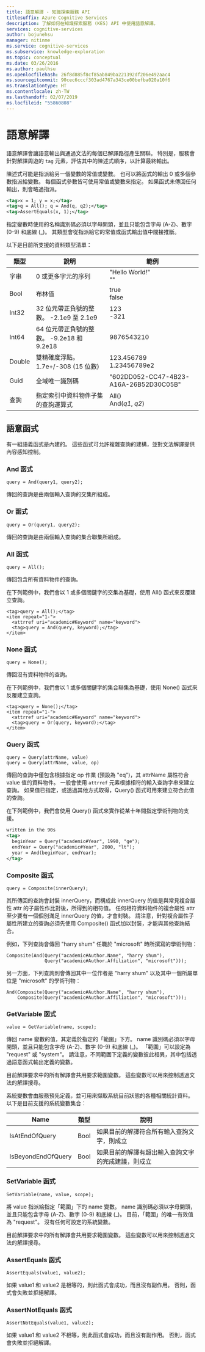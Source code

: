 ```yaml
---
title: 語意解譯 - 知識探索服務 API
titlesuffix: Azure Cognitive Services
description: 了解如何在知識探索服務 (KES) API 中使用語意解譯。
services: cognitive-services
author: bojunehsu
manager: nitinme
ms.service: cognitive-services
ms.subservice: knowledge-exploration
ms.topic: conceptual
ms.date: 03/26/2016
ms.author: paulhsu
ms.openlocfilehash: 26f8d885f8cf85ab849ba221392df206e492aac4
ms.sourcegitcommit: 90cec6cccf303ad4767a343ce00befba020a10f6
ms.translationtype: HT
ms.contentlocale: zh-TW
ms.lasthandoff: 02/07/2019
ms.locfileid: "55860808"
---
```

# <a name="semantic-interpretation"></a>語意解譯

語意解譯會讓語意輸出與通過文法的每個已解譯路徑產生關聯。  特別是，服務會針對解譯周遊的 `tag` 元素，評估其中的陳述式順序，以計算最終輸出。  

陳述式可能是指派給另一個變數的常值或變數。  也可以將函式的輸出 0 或多個參數指派給變數。  每個函式參數皆可使用常值或變數來指定。  如果函式未傳回任何輸出，則會略過指派。

```xml
<tag>x = 1; y = x;</tag>
<tag>q = All(); q = And(q, q2);</tag>
<tag>AssertEquals(x, 1);</tag>
```

指定變數時使用的名稱識別碼必須以字母開頭，並且只能包含字母 (A-Z)、數字 (0-9) 和底線 (\_)。  其類型會從指派給它的常值或函式輸出值中間接推斷。 

以下是目前所支援的資料類型清單：

|類型|說明|範例|
|----|----|----|
|字串|0 或更多字元的序列|"Hello World!"<br/>""|
|Bool|布林值|true<br/>false|
|Int32|32 位元帶正負號的整數。  -2.1e9 至 2.1e9|123<br/>-321|
|Int64|64 位元帶正負號的整數。 -9.2e18 和 9.2e18|9876543210|
|Double|雙精確度浮點。 1.7e+/-308 (15 位數)|123.456789<br/>1.23456789e2|
|Guid|全域唯一識別碼|"602DD052-CC47-4B23-A16A-26B52D30C05B"|
|查詢|指定索引中資料物件子集的查詢運算式|All()<br/>And(*q1*, *q2*)|

## <a name="semantic-functions"></a>語意函式

有一組語義函式是內建的。  這些函式可允許複雜查詢的建構，並對文法解譯提供內容感知控制。

### <a name="and-function"></a>And 函式

`query = And(query1, query2);`

傳回的查詢是由兩個輸入查詢的交集所組成。

### <a name="or-function"></a>Or 函式

`query = Or(query1, query2);`

傳回的查詢是由兩個輸入查詢的集合聯集所組成。

### <a name="all-function"></a>All 函式

`query = All();`

傳回包含所有資料物件的查詢。

在下列範例中，我們會以 1 或多個關鍵字的交集為基礎，使用 All() 函式來反覆建立查詢。

```
<tag>query = All();</tag>
<item repeat="1-">
  <attrref uri="academic#Keyword" name="keyword">
  <tag>query = And(query, keyword);</tag>
</item>
```

### <a name="none-function"></a>None 函式

`query = None();`

傳回沒有資料物件的查詢。

在下列範例中，我們會以 1 或多個關鍵字的集合聯集為基礎，使用 None() 函式來反覆建立查詢。

```
<tag>query = None();</tag>
<item repeat="1-">
  <attrref uri="academic#Keyword" name="keyword">
  <tag>query = Or(query, keyword);</tag>
</item>
```

### <a name="query-function"></a>Query 函式

```
query = Query(attrName, value)
query = Query(attrName, value, op)
```

傳回的查詢中僅包含根據指定 op 作業 (預設為 "eq")，其 attrName 屬性符合 value 值的資料物件。  一般會使用 `attrref` 元素根據相符的輸入查詢字串來建立查詢。  如果值已指定，或透過其他方式取得，Query() 函式可用來建立符合此值的查詢。

在下列範例中，我們會使用 Query() 函式來實作從某十年間指定學術刊物的支援。

```xml
written in the 90s
<tag>
  beginYear = Query("academic#Year", 1990, "ge");
  endYear = Query("academic#Year", 2000, "lt");
  year = And(beginYear, endYear);
</tag>
```

### <a name="composite-function"></a>Composite 函式

`query = Composite(innerQuery);`

其所傳回的查詢會封裝 innerQuery，而構成此 innerQuery 的值是與常見複合屬性 attr 的子屬性作比對後，所得到的相符值。  任何相符資料物件的複合屬性 attr 至少要有一個個別滿足 innerQuery 的值，才會封裝。  請注意，針對複合屬性子屬性所建立的查詢必須先使用 Composite() 函式加以封裝，才能與其他查詢結合。

例如，下列查詢會傳回 "harry shum" 任職於 "microsoft" 時所撰寫的學術刊物：
```
Composite(And(Query("academic#Author.Name", "harry shum"), 
              Query("academic#Author.Affiliation", "microsoft")));
```

另一方面，下列查詢則會傳回其中一位作者是 "harry shum" 以及其中一個所屬單位是 "microsoft" 的學術刊物：
```
And(Composite(Query("academic#Author.Name", "harry shum"), 
    Composite(Query("academic#Author.Affiliation", "microsoft")));
```

### <a name="getvariable-function"></a>GetVariable 函式

`value = GetVariable(name, scope);`

傳回 name 變數的值，其定義於指定的「範圍」下方。  name 識別碼必須以字母開頭，並且只能包含字母 (A-Z)、數字 (0-9) 和底線 (_)。  「範圍」可以設定為 "request" 或 "system"。  請注意，不同範圍下定義的變數彼此相異，其中包括透過語意函式輸出定義的變數。

目前解譯要求中的所有解譯會共用要求範圍變數。  這些變數可以用來控制透過文法的解譯搜尋。

系統變數會由服務預先定義，並可用來擷取系統目前狀態的各種相關統計資料。  以下是目前支援的系統變數集合：

|Name|類型|說明|
|----|----|----|
|IsAtEndOfQuery|Bool|如果目前的解譯符合所有輸入查詢文字，則成立|
|IsBeyondEndOfQuery|Bool|如果目前的解譯有超出輸入查詢文字的完成建議，則成立|

### <a name="setvariable-function"></a>SetVariable 函式

`SetVariable(name, value, scope);`

將 value 指派給指定「範圍」下的 name 變數。  name 識別碼必須以字母開頭，並且只能包含字母 (A-Z)、數字 (0-9) 和底線 (_)。  目前，「範圍」的唯一有效值為 "request"。  沒有任何可設定的系統變數。

目前解譯要求中的所有解譯會共用要求範圍變數。  這些變數可以用來控制透過文法的解譯搜尋。

### <a name="assertequals-function"></a>AssertEquals 函式

`AssertEquals(value1, value2);`

如果 value1 和 value2 是相等的，則此函式會成功，而且沒有副作用。  否則，函式會失敗並拒絕解譯。

### <a name="assertnotequals-function"></a>AssertNotEquals 函式

`AssertNotEquals(value1, value2);`

如果 value1 和 value2 不相等，則此函式會成功，而且沒有副作用。  否則，函式會失敗並拒絕解譯。


